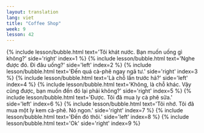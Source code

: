 ```yaml
---
layout: translation
lang: viet
title: "Coffee Shop"
week: 9
lesson: 42
---
```


{% include lesson/bubble.html text='Tôi khát nước. Bạn muốn uống gì không?' side='right' index=1 %}
{% include lesson/bubble.html text='Nghe được đó. Đi đâu uống?' side='left' index=2 %}
{% include lesson/bubble.html text='Đến quá cà-phê ngay ngã tư.' side='right' index=3 %}
{% include lesson/bubble.html text='Là chỗ lần trước hả?' side='left' index=4 %}
{% include lesson/bubble.html text='Không, là chỗ khác. Vậy cũng được, bạn muốn đến đó lại phải không?' side='right' index=5 %}
{% include lesson/bubble.html text='Được. Tôi đã mua ly cà phê sữa.' side='left' index=6 %}
{% include lesson/bubble.html text='Tôi nhớ. Tôi đã mua một ly kem cà-phê. Nó ngon.' side='right' index=7 %}
{% include lesson/bubble.html text='Đến đó thôi.' side='left' index=8 %}
{% include lesson/bubble.html text='Ok' side='right' index=9 %}
